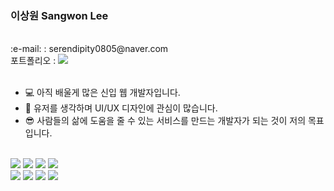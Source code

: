 ### 이상원 Sangwon Lee 
<br/>
<div> :e-mail: : serendipity0805@naver.com </div>
<div> 포트폴리오 : <a href="https://www.notion.so/portfolio-caacf43f888e4b22bb7c20e786a88aee"><img src="https://img.shields.io/badge/Portfolio-ffffff?style=flat-square&logo=Notion&logoColor=black"/>
</a>
<br/>
<br/>

* 💻 아직 배울게 많은 신입 웹 개발자입니다.
* 🎨 유저를 생각하며 UI/UX 디자인에 관심이 많습니다.
* 😎 사람들의 삶에 도움을 줄 수 있는 서비스를 만드는 개발자가 되는 것이 저의 목표입니다.
<br/>
<div>
<img src="https://img.shields.io/badge/Java-red?style=flat-square&logoColor=white"/>
<img src="https://img.shields.io/badge/JavaScript-F7DF1E?style=flat-square&logo=JavaScript&logoColor=white"/>
<img src="https://img.shields.io/badge/HTML5-E34F26?style=flat-square&logo=HTML5&logoColor=white"/></a>
<img src="https://img.shields.io/badge/CSS3-1572B6?style=flat-square&logo=CSS3&logoColor=white"/></a>
</div>
<div>
<img src="https://img.shields.io/badge/Spring-6DB33F?style=flat-square&logo=Spring&logoColor=white"/>
<img src="https://img.shields.io/badge/Tomcat-F8DC75?style=flat-square&logo=Apache Tomcat&logoColor=white"/>
<img src="https://img.shields.io/badge/Oracle-F80000?style=flat-square&logo=Oracle&logoColor=white"/>
<img src="https://img.shields.io/badge/Bootstrap-7952B3?style=flat-square&logo=Bootstrap&logoColor=white"/>
</div>

